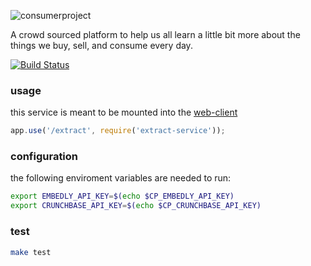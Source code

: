 ![consumerproject](http://i.imgur.com/iLlaWxJ.png)

A crowd sourced platform to help us all learn a little bit more about the
things we buy, sell, and consume every day.

[![Build Status](https://travis-ci.org/consumr-project/extract-service.svg?branch=master)](https://travis-ci.org/consumr-project/extract-service)

### usage

this service is meant to be mounted into the
[web-client](https://github.com/consumr-project/web-client)

```js
app.use('/extract', require('extract-service'));
```

### configuration

the following enviroment variables are needed to run:

```bash
export EMBEDLY_API_KEY=$(echo $CP_EMBEDLY_API_KEY)
export CRUNCHBASE_API_KEY=$(echo $CP_CRUNCHBASE_API_KEY)
```

### test
```bash
make test
```
